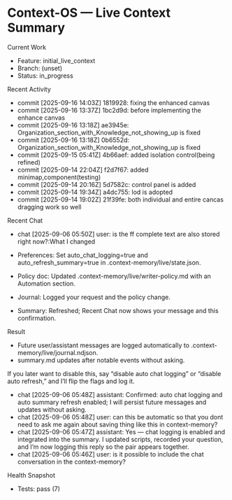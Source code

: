 # Context-OS — Live Context Summary

Current Work
- Feature: initial_live_context
- Branch: (unset)
- Status: in_progress

Recent Activity
- commit [2025-09-16 14:03Z] 1819928: fixing the enhanced canvas
- commit [2025-09-16 13:37Z] 1bc2d9d: before implementing the enhance canvas
- commit [2025-09-16 13:18Z] ae3945e: Organization_section_with_Knowledge_not_showing_up is fixed
- commit [2025-09-16 13:18Z] 0b6552d: Organization_section_with_Knowledge_not_showing_up is fixed
- commit [2025-09-15 05:41Z] 4b66aef: added isolation control(being refined)
- commit [2025-09-14 22:04Z] f2d7f67: added minimap,component(testing)
- commit [2025-09-14 20:16Z] 5d7582c: control panel is added
- commit [2025-09-14 19:34Z] a4dc755: lod is adopted
- commit [2025-09-14 19:02Z] 21f39fe: both individual and entire cancas dragging work so well

Recent Chat
- chat [2025-09-06 05:50Z] user: is the ff complete text are also stored right now?:What I changed

- Preferences: Set auto_chat_logging=true and auto_refresh_summary=true in .context-memory/live/state.json.
- Policy doc: Updated .context-memory/live/writer-policy.md with an Automation section.
- Journal: Logged your request and the policy change.
- Summary: Refreshed; Recent Chat now shows your message and this confirmation.

Result

- Future user/assistant messages are logged automatically to .context-memory/live/journal.ndjson.
- summary.md updates after notable events without asking.

If you later want to disable this, say “disable auto chat logging” or “disable auto refresh,” and I’ll flip the
flags and log it.

- chat [2025-09-06 05:48Z] assistant: Confirmed: auto chat logging and auto summary refresh enabled; I will persist future messages and updates without asking.
- chat [2025-09-06 05:48Z] user: can this be automatic so that you dont need to ask me again about saving thing like this in context-memory?
- chat [2025-09-06 05:47Z] assistant: Yes — chat logging is enabled and integrated into the summary. I updated scripts, recorded your question, and I’m now logging this reply so the pair appears together.
- chat [2025-09-06 05:46Z] user: is it possible to include the chat conversation in the context-memory?

Health Snapshot
- Tests: pass (7)
